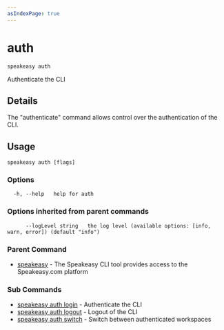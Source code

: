 ```yaml
---
asIndexPage: true
---
```


# auth  
`speakeasy auth`  


Authenticate the CLI  

## Details

The "authenticate" command allows control over the authentication of the CLI.

## Usage

```
speakeasy auth [flags]
```

### Options

```
  -h, --help   help for auth
```

### Options inherited from parent commands

```
      --logLevel string   the log level (available options: [info, warn, error]) (default "info")
```

### Parent Command

* [speakeasy](/docs/speakeasy-reference/cli/getting-started)	 - The Speakeasy CLI tool provides access to the Speakeasy.com platform
### Sub Commands

* [speakeasy auth login](/docs/speakeasy-reference/cli/auth/login)	 - Authenticate the CLI
* [speakeasy auth logout](/docs/speakeasy-reference/cli/auth/logout)	 - Logout of the CLI
* [speakeasy auth switch](/docs/speakeasy-reference/cli/auth/switch)	 - Switch between authenticated workspaces
